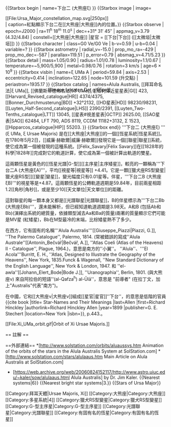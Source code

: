 {{Starbox begin
| name=下台二 (大熊座ξ) }}
{{Starbox image |
  image=
     <div style="position: relative">[[File:Ursa_Major_constellation_map.svg|250px]]
     <div style="position: absolute; left: 134px; top: 223px">[[Image:Locator_Dot.gif|5px]]</div>
     </div> <!--http://meta.wikimedia.org/wiki/Help:Composite_images --> | 
  caption=紅點顯示下台二在[[大熊座|大熊座]]內的位置。}}
{{Starbox observe
| epoch=J2000
| ra=11<sup>h</sup> 18<sup>m</sup> 11.0<sup>s</sup>
| dec=+31° 31′ 45″
| appmag_v=3.79 (4.32/4.84)
| constell=[[大熊座|大熊座]]
|星官 = [[下台|下台]] ([[太微垣|太微垣]]) }}
{{Starbox character
| class=G0 Ve/G0 Ve
| b-v=0.59
| u-b=0.04
| variable=? }}
{{Starbox astrometry
| radial_v=-15.0
| prop_mo_ra=-429
| prop_mo_dec=-587
| parallax=119.51
| p_error=0.79
| absmag_v=4.71/5.23 }}
{{Starbox detail
| mass=1.05/0.90
| radius=1.01/0.78
| luminosity=1.1/0.67
| temperature=~5,900/5,900
| metal=0.98/0.76
| rotation=3 km/s
| age=6 × 10<sup>9</sup> }}
{{Starbox visbin
| name=ξ UMa A
| period=59.84
| axis=2.53
| eccentricity=0.414
| inclination=122.65
| node=101.59 (升交點)
| periastron=1935.17 }}
{{Starbox catalog
| names=Alula Australis, [[拜耳命名法|ξ UMa]], [[佛蘭斯蒂德命名法|53 UMa]], [[格利澤近星星表|Gl]] 423, [[Harvard_Revised_catalogue|HR]] 4374/4375, [[Bonner_Durchmusterung|BD]] +32°2132, [[HD星表|HD]] 98230/98231, [[Luyten_Half-Second_catalogue|LHS]] 2390/2391, [[Luyten_Two-Tenths_catalogue|LTT]] 13045, [[星表#視差星表|GCTP]] 2625.00, [[SAO星表|SAO]] 62484, LFT 790, ADS 8119, CCDM 11182+3132, Σ 1523, [[Hipparcos_catalogue|HIP]] 55203. }}
{{Starbox end}}
'''下台二 (大熊座ξ) ''' (ξ UMa, ξ Ursae Majoris) 是在[[大熊座|大熊座]]的一個[[恆星系統|恆星系統]]。在1780年5月2日，[[威廉·赫歇爾|威廉·赫歇爾]]發現它是一個[[聯星|聯星]]系統，使它成為第一個被發現的這種系統。[[Félix_Savary|Félix Savary]]在[[1828年的科學|1828年]]完成對它的軌道計算，使它成為第一個被計算出軌道的雙星。

這兩顆恆星是黃色的[[恆星光譜|G-型]][[主序星|主序矮星]]，較亮的一顆稱為'''下台二A (大熊座ξA)'''，平均[[視星等|視星等]] +4.41。它是一顆[[獵犬座RS型變星|獵犬座RS型]][[變星|變星]]，變光幅度只有0.01星等。伴星，'''下台二B (大熊座ξB)'''的視星等是+4.87。這兩顆恆星的公轉軌道週期是59.84年，目前兩星相距1.2[[角秒|角秒]]，或是至少10[[天文單位|天文單位]]的距離。

這對聯星的每一顆本身又都是[[光譜聯星|光譜聯星]]，B的伴星標示為'''下台二Bb (大熊座ξBb)'''，還未能解析，但已經知道軌道週期是3.98天。A和B (包括Ab和Bb)(演繹出系統的總質量，依據類型減去Aa和Ba的質量)兩著的質量顯示它們可能是MV星 (紅矮星)，Bb在M型最冷的末端，比棕矮星熱不了多少。

在西方，它有固有的名稱'''Alula Australis'''<ref>[[Giuseppe_Piazzi|Piazzi, G.]], ''The Palermo Catalogue'', Palermo, 1814.</ref> (常被錯誤的寫成''Alula Australe''<ref>[[Antonín_Bečvář|Bečvář, A.]], ''Atlas Coeli (Atlas of the Heavens) II - Catalogue'', Plague, 1964.</ref>)，意思是南方的''小翼''。 ''Alula''、'''El Acola'''<ref>Burritt, E. H., ''Atlas, Designed to Illustrate the Geography of the Heavens'', New York, 1835.</ref><ref>Funck & Wagenall, ''New Standard Dictionary of the English Language'', New York & London, 1947.</ref> 和 ''el-awla''<ref>[[Johann_Elert_Bode|Bode J.]], ''Uranographia'', Berlin, 1801.</ref>  (與大熊座ν) 來自阿拉伯的短語''(al-Qafza<sup>h</sup>) al-Ūlā''，意思是 "前導者" (在拉丁文，加上"Australis"代表"南方")。

在中國，它和[[大熊座ν|大熊座ν]]組成[[星官|星官]]''下台''，的意思是低階的官員<ref name="allen1899">{{cite book |title= Star-Names and Their Meanings  |last=Allen |first=Richard Hinckley |authorlink=Richard Hinckley Allen |year=1899 |publisher=G. E. Stechert |location=New York |isbn=}}, p.443.</ref>。

[[File:Xi_UMa_orbit.gif|Orbit of Xi Ursae Majoris.]]

== 註解 ==
<references/>

==外部連結==
*[http://www.solstation.com/orbits/aluaussys.htm Animation of the orbits of the stars in the Alula Australis System at SolStation.com]
*[http://www.solstation.com/stars/alulaaus.htm Main Article on Alula Australis at SolStation.com]
* [https://web.archive.org/web/20060824152117/http://www.astro.uiuc.edu/~kaler/sow/alulaaus.html Alula Australis] by Dr. Jim Kaler.
{{Nearest systems|6}}
{{Nearest bright star systems|3.}}
{{Stars of Ursa Major}}

[[Category:拜耳天體|Ursae Majoris, Xi]]
[[Category:大熊座|Category:大熊座]]
[[Category:多星系統|4]]
[[Category:獵犬RS型變星|Category:獵犬RS型變星]]
[[Category:G-型主序星|Category:G-型主序星]]
[[Category:光譜聯星|Category:光譜聯星]]
[[Category:有固有名的恆星|Category:有固有名的恆星]]